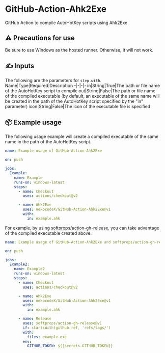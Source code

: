 # GitHub-Action-Ahk2Exe

GitHub Action to compile AutoHotKey scripts using Ahk2Exe

## ⚠️ Precautions for use

Be sure to use Windows as the hosted runner. Otherwise, it will not work.

## ✍ Inputs

The following are the parameters for `step.with`.
Name|Type|Required|Description
-|-|-|-
in|String|True|The path or file name of the AutoHotKey script to compile
out|String|False|The path or file name of the compiled executable (by default, an executable of the same name will be created in the path of the AutoHotKey script specified by the "in" parameter)
icon|String|False|The icon of the executable file is specified

## 📦 Example usage

The following usage example will create a compiled executable of the same name in the path of the AutoHotKey script.

```yaml
name: Example usage of GitHub-Action-Ahk2Exe

on: push

jobs:
  Example:
    name: Example
    runs-on: windows-latest
    steps:
      - name: Checkout
        uses: actions/checkout@v2

      - name: Ahk2Exe
        uses: nekocodeX/GitHub-Action-Ahk2Exe@v1
        with:
          in: example.ahk
```

For example, by using [softprops/action-gh-release](https://github.com/marketplace/actions/gh-release), you can take advantage of the compiled executable created above.

```yaml
name: Example usage of GitHub-Action-Ahk2Exe and softprops/action-gh-release

on: push

jobs:
  Example2:
    name: Example2
    runs-on: windows-latest
    steps:
      - name: Checkout
        uses: actions/checkout@v2

      - name: Ahk2Exe
        uses: nekocodeX/GitHub-Action-Ahk2Exe@v1
        with:
          in: example.ahk

      - name: Release
        uses: softprops/action-gh-release@v1
        if: startsWith(github.ref, 'refs/tags/')
        with:
          files: example.exe
        env:
          GITHUB_TOKEN: ${{secrets.GITHUB_TOKEN}}
```
